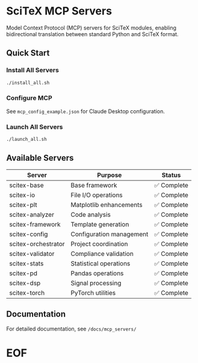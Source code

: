 # SciTeX MCP Servers

Model Context Protocol (MCP) servers for SciTeX modules, enabling bidirectional translation between standard Python and SciTeX format.

## Quick Start

### Install All Servers
```bash
./install_all.sh
```

### Configure MCP
See `mcp_config_example.json` for Claude Desktop configuration.

### Launch All Servers
```bash
./launch_all.sh
```

## Available Servers

| Server | Purpose | Status |
|--------|---------|--------|
| scitex-base | Base framework | ✅ Complete |
| scitex-io | File I/O operations | ✅ Complete |
| scitex-plt | Matplotlib enhancements | ✅ Complete |
| scitex-analyzer | Code analysis | ✅ Complete |
| scitex-framework | Template generation | ✅ Complete |
| scitex-config | Configuration management | ✅ Complete |
| scitex-orchestrator | Project coordination | ✅ Complete |
| scitex-validator | Compliance validation | ✅ Complete |
| scitex-stats | Statistical operations | ✅ Complete |
| scitex-pd | Pandas operations | ✅ Complete |
| scitex-dsp | Signal processing | ✅ Complete |
| scitex-torch | PyTorch utilities | ✅ Complete |

## Documentation

For detailed documentation, see `/docs/mcp_servers/`

# EOF